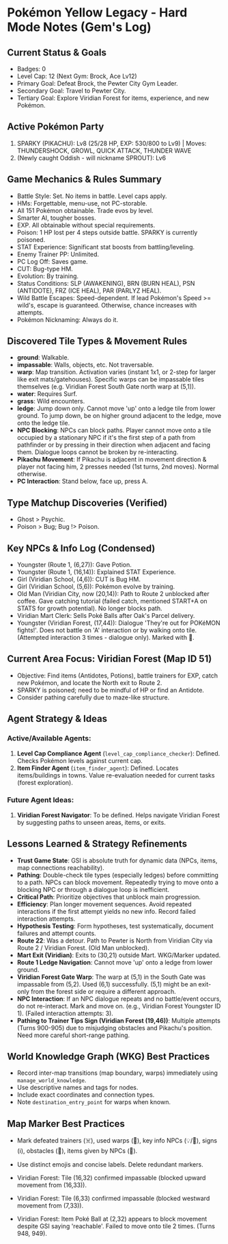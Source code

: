 # Pokémon Yellow Legacy - Hard Mode Notes (Gem's Log)

## Current Status & Goals
- Badges: 0
- Level Cap: 12 (Next Gym: Brock, Ace Lv12)
- Primary Goal: Defeat Brock, the Pewter City Gym Leader.
- Secondary Goal: Travel to Pewter City.
- Tertiary Goal: Explore Viridian Forest for items, experience, and new Pokémon.

## Active Pokémon Party
1. SPARKY (PIKACHU): Lv8 (25/28 HP, EXP: 530/800 to Lv9) | Moves: THUNDERSHOCK, GROWL, QUICK ATTACK, THUNDER WAVE
2. (Newly caught Oddish - will nickname SPROUT): Lv6

## Game Mechanics & Rules Summary
- Battle Style: Set. No items in battle. Level caps apply.
- HMs: Forgettable, menu-use, not PC-storable.
- All 151 Pokémon obtainable. Trade evos by level.
- Smarter AI, tougher bosses.
- EXP. All obtainable without special requirements.
- Poison: 1 HP lost per 4 steps outside battle. SPARKY is currently poisoned.
- STAT Experience: Significant stat boosts from battling/leveling.
- Enemy Trainer PP: Unlimited.
- PC Log Off: Saves game.
- CUT: Bug-type HM.
- Evolution: By training.
- Status Conditions: SLP (AWAKENING), BRN (BURN HEAL), PSN (ANTIDOTE), FRZ (ICE HEAL), PAR (PARLYZ HEAL).
- Wild Battle Escapes: Speed-dependent. If lead Pokémon's Speed >= wild's, escape is guaranteed. Otherwise, chance increases with attempts.
- Pokémon Nicknaming: Always do it.

## Discovered Tile Types & Movement Rules
- **ground**: Walkable.
- **impassable**: Walls, objects, etc. Not traversable.
- **warp**: Map transition. Activation varies (instant 1x1, or 2-step for larger like exit mats/gatehouses). Specific warps can be impassable tiles themselves (e.g. Viridian Forest South Gate north warp at (5,1)).
- **water**: Requires Surf.
- **grass**: Wild encounters.
- **ledge**: Jump down only. Cannot move 'up' onto a ledge tile from lower ground. To jump down, be on higher ground adjacent to the ledge, move onto the ledge tile.
- **NPC Blocking**: NPCs can block paths. Player cannot move onto a tile occupied by a stationary NPC if it's the first step of a path from pathfinder or by pressing in their direction when adjacent and facing them. Dialogue loops cannot be broken by re-interacting.
- **Pikachu Movement**: If Pikachu is adjacent in movement direction & player not facing him, 2 presses needed (1st turns, 2nd moves). Normal otherwise.
- **PC Interaction**: Stand below, face up, press A.

## Type Matchup Discoveries (Verified)
- Ghost > Psychic.
- Poison > Bug; Bug !> Poison.

## Key NPCs & Info Log (Condensed)
- Youngster (Route 1, (6,27)): Gave Potion.
- Youngster (Route 1, (16,14)): Explained STAT Experience.
- Girl (Viridian School, (4,6)): CUT is Bug HM.
- Girl (Viridian School, (5,6)): Pokémon evolve by training.
- Old Man (Viridian City, now (20,14)): Path to Route 2 unblocked after coffee. Gave catching tutorial (failed catch, mentioned START+A on STATS for growth potential). No longer blocks path.
- Viridian Mart Clerk: Sells Poké Balls after Oak's Parcel delivery.
- Youngster (Viridian Forest, (17,44)): Dialogue 'They're out for POKéMON fights!'. Does not battle on 'A' interaction or by walking onto tile. (Attempted interaction 3 times - dialogue only). Marked with 💬.

## Current Area Focus: Viridian Forest (Map ID 51)
- Objective: Find items (Antidotes, Potions), battle trainers for EXP, catch new Pokémon, and locate the North exit to Route 2.
- SPARKY is poisoned; need to be mindful of HP or find an Antidote.
- Consider pathing carefully due to maze-like structure.

## Agent Strategy & Ideas
### Active/Available Agents:
1.  **Level Cap Compliance Agent** (`level_cap_compliance_checker`): Defined. Checks Pokémon levels against current cap.
2.  **Item Finder Agent** (`item_finder_agent`): Defined. Locates items/buildings in towns. Value re-evaluation needed for current tasks (forest exploration).

### Future Agent Ideas:
1.  **Viridian Forest Navigator**: To be defined. Helps navigate Viridian Forest by suggesting paths to unseen areas, items, or exits.

## Lessons Learned & Strategy Refinements
-   **Trust Game State**: GSI is absolute truth for dynamic data (NPCs, items, map connections reachability).
-   **Pathing**: Double-check tile types (especially ledges) before committing to a path. NPCs can block movement. Repeatedly trying to move onto a blocking NPC or through a dialogue loop is inefficient.
-   **Critical Path**: Prioritize objectives that unblock main progression.
-   **Efficiency**: Plan longer movement sequences. Avoid repeated interactions if the first attempt yields no new info. Record failed interaction attempts.
-   **Hypothesis Testing**: Form hypotheses, test systematically, document failures and attempt counts.
-   **Route 22**: Was a detour. Path to Pewter is North from Viridian City via Route 2 / Viridian Forest. (Old Man unblocked).
-   **Mart Exit (Viridian)**: Exits to (30,21) outside Mart. WKG/Marker updated.
-   **Route 1 Ledge Navigation**: Cannot move 'up' onto a ledge from lower ground.
-   **Viridian Forest Gate Warp**: The warp at (5,1) in the South Gate was impassable from (5,2). Used (6,1) successfully. (5,1) might be an exit-only from the forest side or require a different approach.
-   **NPC Interaction**: If an NPC dialogue repeats and no battle/event occurs, do not re-interact. Mark and move on. (e.g., Viridian Forest Youngster ID 1). (Failed interaction attempts: 3).
-   **Pathing to Trainer Tips Sign (Viridian Forest (19,46))**: Multiple attempts (Turns 900-905) due to misjudging obstacles and Pikachu's position. Need more careful short-range pathing.

## World Knowledge Graph (WKG) Best Practices
- Record inter-map transitions (map boundary, warps) immediately using `manage_world_knowledge`.
- Use descriptive names and tags for nodes.
- Include exact coordinates and connection types.
- Note `destination_entry_point` for warps when known.

## Map Marker Best Practices
- Mark defeated trainers (☠️), used warps (🚪), key info NPCs (💡/💬), signs (ℹ️), obstacles (🚧), items given by NPCs (🎁).
- Use distinct emojis and concise labels. Delete redundant markers.

- Viridian Forest: Tile (16,32) confirmed impassable (blocked upward movement from (16,33)).

- Viridian Forest: Tile (6,33) confirmed impassable (blocked westward movement from (7,33)).

- Viridian Forest: Item Poké Ball at (2,32) appears to block movement despite GSI saying 'reachable'. Failed to move onto tile 2 times. (Turns 948, 949).